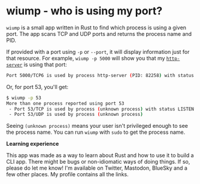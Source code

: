 # wiump - who is using my port?

`wiump` is a small app written in Rust to find which process is using a given port. The app scans TCP and UDP ports and returns the process name and PID.

If provided with a port using `-p` or `--port`, it will display information just for that resource. For example, `wiump -p 5000` will show you that my [`http-server`](https://github.com/patrickdappollonio/http-server) is using that port:

```bash
Port 5000/TCP6 is used by process http-server (PID: 82258) with status LISTEN
```

Or, for port 53, you'll get:

```bash
$ wiump -p 53
More than one process reported using port 53
 - Port 53/TCP is used by process (unknown process) with status LISTEN
 - Port 53/UDP is used by process (unknown process)
```

Seeing `(unknown process)` means your user isn't privileged enough to see the process name. You can run `wiump` with `sudo` to get the process name.

**Learning experience**

This app was made as a way to learn about Rust and how to use it to build a CLI app. There might be bugs or non-idiomatic ways of doing things. If so, please do let me know! I'm available on Twitter, Mastodon, BlueSky and a few other places. My profile contains all the links.

